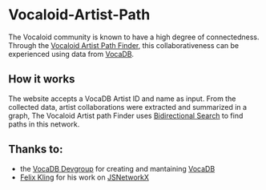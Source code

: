 # Vocaloid-Artist-Path

The Vocaloid community is known to have a high degree of connectedness. Through the [Vocaloid Artist Path Finder](https://pyther99.github.io/Vocaloid-Artist-Path/), this collaborativeness can be experienced using data from [VocaDB](https://vocadb.net/).

## How it works

The website accepts a VocaDB Artist ID and name as input.
From the collected data, artist collaborations were extracted and summarized in a graph, The Vocaloid Artist path Finder uses [Bidirectional Search](https://en.wikipedia.org/wiki/Bidirectional_search) to find paths in this network.

## Thanks to:

- the [VocaDB Devgroup](https://github.com/VocaDB) for creating and mantaining [VocaDB](https://vocadb.net)
- [Felix Kling](https://github.com/fkling) for his work on [JSNetworkX](https://github.com/fkling/JSNetworkX)
